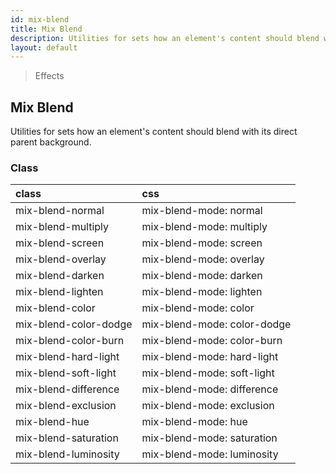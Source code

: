 ```yaml
---
id: mix-blend
title: Mix Blend
description: Utilities for sets how an element's content should blend with its direct parent background.
layout: default
---
```


> Effects

## Mix Blend

Utilities for sets how an element's content should blend with its direct parent background.

### Class

| <span class="px-3 py-1 text-white bg-charcoal-100 rounded-full">class</span> | <span class="px-3 py-1 text-white bg-charcoal-100 rounded-full">css</span> |
|:--|:--|
| mix-blend-normal | mix-blend-mode: normal |
| mix-blend-multiply | mix-blend-mode: multiply |
| mix-blend-screen | mix-blend-mode: screen |
| mix-blend-overlay | mix-blend-mode: overlay |
| mix-blend-darken | mix-blend-mode: darken |
| mix-blend-lighten | mix-blend-mode: lighten |
| mix-blend-color | mix-blend-mode: color |
| mix-blend-color-dodge | mix-blend-mode: color-dodge |
| mix-blend-color-burn | mix-blend-mode: color-burn |
| mix-blend-hard-light | mix-blend-mode: hard-light |
| mix-blend-soft-light | mix-blend-mode: soft-light |
| mix-blend-difference | mix-blend-mode: difference |
| mix-blend-exclusion | mix-blend-mode: exclusion |
| mix-blend-hue | mix-blend-mode: hue |
| mix-blend-saturation | mix-blend-mode: saturation |
| mix-blend-luminosity | mix-blend-mode: luminosity |
